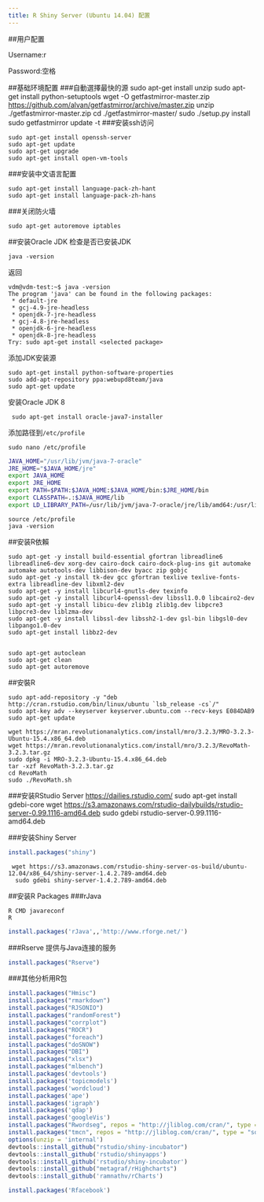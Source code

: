 ```yaml
---
title: R Shiny Server (Ubuntu 14.04) 配置
---
```


##用户配置

Username:r

Password:空格

##基础环境配置
###自動選擇最快的源
    sudo apt-get install unzip 
    sudo apt-get install python-setuptools
    wget -O getfastmirror-master.zip https://github.com/alvan/getfastmirror/archive/master.zip
    unzip ./getfastmirror-master.zip
    cd ./getfastmirror-master/
    sudo ./setup.py install
    sudo getfastmirror update -t
###安装ssh访问


    sudo apt-get install openssh-server
    sudo apt-get update
    sudo apt-get upgrade
    sudo apt-get install open-vm-tools
    
###安装中文语言配置

    sudo apt-get install language-pack-zh-hant
    sudo apt-get install language-pack-zh-hans

###关闭防火墙

    sudo apt-get autoremove iptables 

##安装Oracle JDK
检查是否已安装JDK

    java -version

返回

    vdm@vdm-test:~$ java -version
    The program 'java' can be found in the following packages:
     * default-jre
     * gcj-4.9-jre-headless
     * openjdk-7-jre-headless
     * gcj-4.8-jre-headless
     * openjdk-6-jre-headless
     * openjdk-8-jre-headless
    Try: sudo apt-get install <selected package>
    
添加JDK安装源

    sudo apt-get install python-software-properties 
    sudo add-apt-repository ppa:webupd8team/java 
    sudo apt-get update

安装Oracle JDK 8

     sudo apt-get install oracle-java7-installer
    
添加路径到`/etc/profile`
    
    sudo nano /etc/profile

```bash    
JAVA_HOME="/usr/lib/jvm/java-7-oracle"
JRE_HOME="$JAVA_HOME/jre"
export JAVA_HOME
export JRE_HOME
export PATH=$PATH:$JAVA_HOME:$JAVA_HOME/bin:$JRE_HOME/bin
export CLASSPATH=.:$JAVA_HOME/lib
export LD_LIBRARY_PATH=/usr/lib/jvm/java-7-oracle/jre/lib/amd64:/usr/lib/jvm/java-7-oracle/jre/lib/amd64/server


```

    source /etc/profile
    java -version
    
    
##安装R依賴

    
    sudo apt-get -y install build-essential gfortran libreadline6 libreadline6-dev xorg-dev cairo-dock cairo-dock-plug-ins git automake automake autotools-dev libbison-dev byacc zip gobjc
    sudo apt-get -y install tk-dev gcc gfortran texlive texlive-fonts-extra libreadline-dev libxml2-dev 
    sudo apt-get -y install libcurl4-gnutls-dev texinfo 
    sudo apt-get -y install libcurl4-openssl-dev libssl1.0.0 libcairo2-dev
    sudo apt-get -y install libicu-dev zlib1g zlib1g.dev libpcre3 libpcre3-dev liblzma-dev
    sudo apt-get -y install libssl-dev libssh2-1-dev gsl-bin libgsl0-dev libpango1.0-dev
    sudo apt-get install libbz2-dev
   
   
    sudo apt-get autoclean                
    sudo apt-get clean                    
    sudo apt-get autoremove             
    
##安裝R
    
    sudo apt-add-repository -y "deb http://cran.rstudio.com/bin/linux/ubuntu `lsb_release -cs`/"
    sudo apt-key adv --keyserver keyserver.ubuntu.com --recv-keys E084DAB9
    sudo apt-get update
    
    wget https://mran.revolutionanalytics.com/install/mro/3.2.3/MRO-3.2.3-Ubuntu-15.4.x86_64.deb
    wget https://mran.revolutionanalytics.com/install/mro/3.2.3/RevoMath-3.2.3.tar.gz
    sudo dpkg -i MRO-3.2.3-Ubuntu-15.4.x86_64.deb
    tar -xzf RevoMath-3.2.3.tar.gz
    cd RevoMath
    sudo ./RevoMath.sh

    
###安装RStudio Server
    https://dailies.rstudio.com/
    sudo apt-get install gdebi-core
    wget https://s3.amazonaws.com/rstudio-dailybuilds/rstudio-server-0.99.1116-amd64.deb
    sudo gdebi rstudio-server-0.99.1116-amd64.deb
    

###安装Shiny Server
```r
install.packages("shiny")
```
     wget https://s3.amazonaws.com/rstudio-shiny-server-os-build/ubuntu-12.04/x86_64/shiny-server-1.4.2.789-amd64.deb
      sudo gdebi shiny-server-1.4.2.789-amd64.deb

##安装R Packages
###rJava

    
    R CMD javareconf
    R
    
```r
install.packages('rJava',,'http://www.rforge.net/')
```

    
###Rserve 提供与Java连接的服务
```r
install.packages("Rserve")
```
###其他分析用R包
    
```r
install.packages("Hmisc")
install.packages("rmarkdown")
install.packages("RJSONIO")
install.packages("randomForest")
install.packages("corrplot")
install.packages("ROCR")
install.packages("foreach")
install.packages("doSNOW")
install.packages("DBI")
install.packages("xlsx")
install.packages("mlbench")
install.packages('devtools')
install.packages('topicmodels')
install.packages('wordcloud')
install.packages('ape')
install.packages('igraph')
install.packages('qdap')
install.packages('googleVis')
install.packages("Rwordseg", repos = "http://jliblog.com/cran/", type = "source")
install.packages("tmcn", repos = "http://jliblog.com/cran/", type = "source")
options(unzip = 'internal')
devtools::install_github("rstudio/shiny-incubator")
devtools::install_github('rstudio/shinyapps')
devtools::install_github('rstudio/shiny-incubator')
devtools::install_github("metagraf/rHighcharts")
devtools::install_github('ramnathv/rCharts')

install.packages('Rfacebook')
```

    
    

    
    



